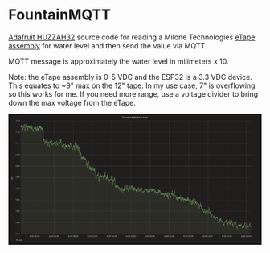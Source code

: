 # FountainMQTT

[Adafruit HUZZAH32](https://www.adafruit.com/product/3405) source code for reading a Milone Technologies
[eTape assembly](https://www.adafruit.com/product/2656) for water level and then send the value via MQTT.

 MQTT message is approximately the water level in milimeters x 10.

Note: the eTape assembly is 0-5 VDC and the ESP32 is a 3.3 VDC device.  This equates to ~9" max on the 12" tape. In my use case, 7" is overflowing so this works for me. If you need more range, use a voltage divider to bring down the max voltage from the eTape.

![Sample Grafana Graph](images/grafana.png)
